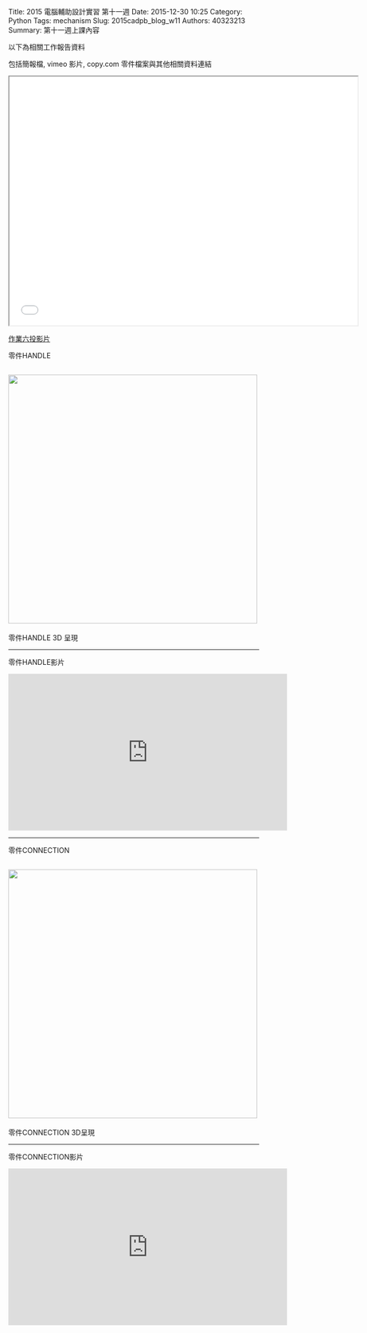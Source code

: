 Title: 2015 電腦輔助設計實習 第十一週
Date: 2015-12-30 10:25
Category: Python
Tags: mechanism
Slug: 2015cadpb_blog_w11
Authors: 40323213
Summary: 第十一週上課內容

以下為相關工作報告資料

包括簡報檔, vimeo 影片, copy.com 零件檔案與其他相關資料連結

<iframe src="cadp_w11_lecture.html" width="700" height="500"></iframe>

<p><a href="cadp_w11_lecture.html" target="_blank">作業六投影片</a></p>

零件HANDLE

<img src="https://copy.com/8KvMuRfTPcaEihqh" width="500" ></img>
------------------------------------------------
零件HANDLE 3D 呈現

<script src="https://embed.github.com/view/3d/nashnash/group9/master/handle.stl"></script>
--------------------------------------------------
零件HANDLE影片

<iframe width="560" height="315" src="https://www.youtube.com/embed/TyaWna6RzC8" frameborder="0" allowfullscreen></iframe>

----------------------------------------------------
零件CONNECTION

<img src="https://copy.com/rsdkqNQl0yzDbrH2" width="500" ></img>
--------------------------------------------------
零件CONNECTION 3D呈現

<script src="https://embed.github.com/view/3d/nashnash/group9/master/connection.stl"></script>
----------------------------------------------------
零件CONNECTION影片

<iframe width="560" height="315" src="https://www.youtube.com/embed/_rRavIViRbw" frameborder="0" allowfullscreen></iframe>


